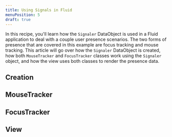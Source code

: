 ```yaml
---
title: Using Signals in Fluid
menuPosition: 5
draft: true
---
```


In this recipe, you'll learn how the `Signaler` DataObject is used in a Fluid application to deal with a couple user presence scenarios. The two forms of presence that are covered in this example are focus tracking and mouse tracking. This article will go over how the `Signaler` DataObject is created, how both `MouseTracker` and `FocusTracker` classes work using the `Signaler` object, and how the view uses both classes to render the presence data.

## Creation


## MouseTracker

## FocusTracker

## View





